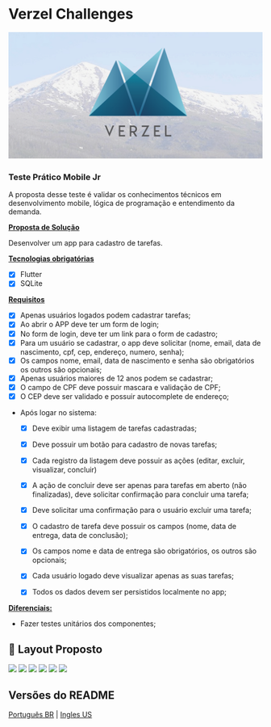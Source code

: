 # Verzel Challenges
![image](banner_verzel.png)

### Teste Prático Mobile Jr

A proposta desse teste é validar os conhecimentos técnicos em desenvolvimento mobile, lógica de programação e entendimento
da demanda.

<u>**Proposta de Solução**</u>

Desenvolver um app para cadastro de tarefas.

<u>**Tecnologias obrigatórias**</u>
- [x] Flutter
- [x] SQLite

<u>**Requisitos**</u>
- [x] Apenas usuários logados podem cadastrar tarefas;
- [x] Ao abrir o APP deve ter um form de login;
- [x] No form de login, deve ter um link para o form de cadastro;
- [x] Para um usuário se cadastrar, o app deve solicitar (nome, email, data de nascimento, cpf, cep, endereço, numero, senha);
- [x] Os campos nome, email, data de nascimento e senha são obrigatórios os outros são opcionais;
- [x] Apenas usuários maiores de 12 anos podem se cadastrar;
- [x] O campo de CPF deve possuir mascara e validação de CPF;
- [x] O CEP deve ser validado e possuir autocomplete de endereço;
- Após logar no sistema:
  - [x] Deve exibir uma listagem de tarefas cadastradas;
  - [x] Deve possuir um botão para cadastro de novas tarefas;
  - [x] Cada registro da listagem deve possuir as ações (editar, excluir, visualizar, concluir)
  - [x] A ação de concluir deve ser apenas para tarefas em aberto (não finalizadas), deve solicitar confirmação para concluir uma tarefa;
  - [x] Deve solicitar uma confirmação para o usuário excluir uma tarefa;
  - [x] O cadastro de tarefa deve possuir os campos (nome, data de entrega, data de conclusão);
  - [x] Os campos nome e data de entrega são obrigatórios, os outros são opcionais;
  - [x] Cada usuário logado deve visualizar apenas as suas tarefas;
  - [x] Todos os dados devem ser persistidos localmente no app;


<u>**Diferenciais:**</u>
- Fazer testes unitários dos componentes;

## 🎨 Layout Proposto
<p align="left">
 <img src="assets/readme/splash.png" width="200px">
  <img src="assets/readme/sign_up.png" width="200px">
   <img src="assets/readme/sign_in.png" width="200px">
 <img src="assets/readme/task_list.png" width="200px">
  <img src="assets/readme/create task.png" width="200px">
 <img src="assets/readme/view task.png" width="200px">
</p>

## Versões do README
[Português BR](./README.md) | [Ingles US](./README-en.md)